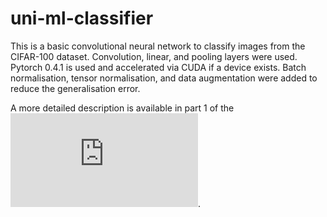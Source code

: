 # uni-ml-classifier
This is a basic convolutional neural network to classify images from the CIFAR-100 dataset. Convolution, linear, and pooling layers were used. 
Pytorch 0.4.1 is used and accelerated via CUDA if a device exists.
Batch normalisation, tensor normalisation, and data augmentation were added to reduce the generalisation error.  

A more detailed description is available in part 1 of the ![report](https://github.com/BlackenedGem/uni-ml-classifier/blob/master/ML%20Report.pdf).
